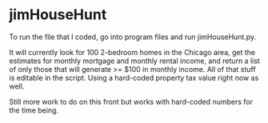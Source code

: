 # jimHouseHunt

To run the file that I coded, go into program files and run jimHouseHunt.py.

It will currently look for 100 2-bedroom homes in the Chicago area, get the estimates for monthly mortgage and monthly rental income, and return a list of only those that will generate >= $100 in monthly income. All of that stuff is editable in the script. Using a hard-coded property tax value right now as well.

Still more work to do on this front but works with hard-coded numbers for the time being.
